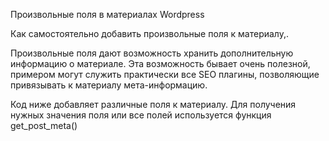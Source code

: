 Произвольные поля в материалах Wordpress

Как самостоятельно добавить произвольные поля к материалу,.

Произвольные поля дают возможность хранить дополнительную информацию о материале. Эта возможность бывает очень полезной, примером могут служить практически все SEO плагины, позволяющие привязывать к материалу мета-информацию.

Код ниже добавляет различные поля к материалу. Для получения нужных значения поля или все полей используется функция get_post_meta()

